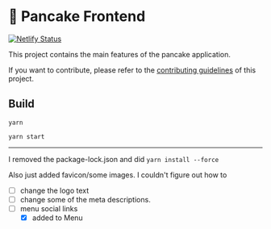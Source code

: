 # 🥞 Pancake Frontend

[![Netlify Status](https://api.netlify.com/api/v1/badges/7bebf1a3-be7b-4165-afd1-446256acd5e3/deploy-status)](https://app.netlify.com/sites/pancake-prod/deploys)

This project contains the main features of the pancake application.

If you want to contribute, please refer to the [contributing guidelines](./CONTRIBUTING.md) of this project.

## Build

`yarn`

`yarn start`

-------
 I removed the package-lock.json and did `yarn install --force`

Also just added favicon/some images. I couldn't figure out how to 

- [ ] change the logo text
- [ ] change some of the meta descriptions. 
- [ ] menu social links
    - [x] added to Menu